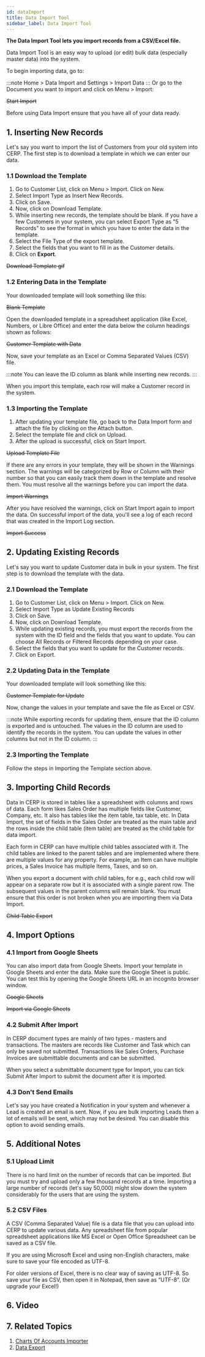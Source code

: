```yaml
---
id: dataImport
title: Data Import Tool
sidebar_label: Data Import Tool
---
```


**The Data Import Tool lets you import records from a CSV/Excel file.**

Data Import Tool is an easy way to upload (or edit) bulk data (especially master data) into the system.

To begin importing data, go to:

:::note
Home > Data Import and Settings > Import Data
:::
Or go to the Document you want to import and click on Menu > Import:

~~Start Import~~

Before using Data Import ensure that you have all of your data ready.

## 1. Inserting New Records

Let's say you want to import the list of Customers from your old system into CERP. The first step is to download a template in which we can enter our data.

### 1.1 Download the Template

1. Go to Customer List, click on Menu > Import. Click on New.
1. Select Import Type as Insert New Records.
1. Click on Save.
1. Now, click on Download Template.
1. While inserting new records, the template should be blank. If you have a few Customers in your system, you can select Export Type as "5 Records" to see the format in which you have to enter the data in the template.
1. Select the File Type of the export template.
1. Select the fields that you want to fill in as the Customer details.
1. Click on **Export**.

~~Download Template gif~~

### 1.2 Entering Data in the Template

Your downloaded template will look something like this:

~~Blank Template~~

Open the downloaded template in a spreadsheet application (like Excel, Numbers, or Libre Office) and enter the data below the column headings shown as follows:

~~Customer Template with Data~~

Now, save your template as an Excel or Comma Separated Values (CSV) file.

:::note
You can leave the ID column as blank while inserting new records.
:::

When you import this template, each row will make a Customer record in the system.

### 1.3 Importing the Template

1. After updating your template file, go back to the Data Import form and attach the file by clicking on the Attach button.
1. Select the template file and click on Upload.
1. After the upload is successful, click on Start Import.

~~Upload Template File~~

If there are any errors in your template, they will be shown in the Warnings section. The warnings will be categorized by Row or Column with their number so that you can easily track them down in the template and resolve them. You must resolve all the warnings before you can import the data.

~~Import Warnings~~

After you have resolved the warnings, click on Start Import again to import the data. On successful import of the data, you'll see a log of each record that was created in the Import Log section.

~~Import Success~~

## 2. Updating Existing Records

Let's say you want to update Customer data in bulk in your system. The first step is to download the template with the data.

### 2.1 Download the Template

1. Go to Customer List, click on Menu > Import. Click on New.
1. Select Import Type as Update Existing Records
1. Click on Save.
1. Now, click on Download Template.
1. While updating existing records, you must export the records from the system with the ID field and the fields that you want to update. You can choose All Records or Filtered Records depending on your case.
1. Select the fields that you want to update for the Customer records.
1. Click on Export.

### 2.2 Updating Data in the Template

Your downloaded template will look something like this:

~~Customer Template for Update~~

Now, change the values in your template and save the file as Excel or CSV.

:::note
While exporting records for updating them, ensure that the ID column is exported and is untouched. The values in the ID column are used to identify the records in the system. You can update the values in other columns but not in the ID column.
:::

### 2.3 Importing the Template

Follow the steps in Importing the Template section above.

## 3. Importing Child Records

Data in CERP is stored in tables like a spreadsheet with columns and rows of data. Each form likes Sales Order has multiple fields like Customer, Company, etc. It also has tables like the item table, tax table, etc. In Data Import, the set of fields in the Sales Order are treated as the main table and the rows inside the child table (item table) are treated as the child table for data import.

Each form in CERP can have multiple child tables associated with it. The child tables are linked to the parent tables and are implemented where there are multiple values for any property. For example, an Item can have multiple prices, a Sales Invoice has multiple Items, Taxes, and so on.

When you export a document with child tables, for e.g., each child row will appear on a separate row but it is associated with a single parent row. The subsequent values in the parent columns will remain blank. You must ensure that this order is not broken when you are importing them via Data Import.

~~Child Table Export~~

## 4. Import Options

### 4.1 Import from Google Sheets

You can also import data from Google Sheets. Import your template in Google Sheets and enter the data. Make sure the Google Sheet is public. You can test this by opening the Google Sheets URL in an incognito browser window.

~~Google Sheets~~

~~Import via Google Sheets~~

### 4.2 Submit After Import

In CERP document types are mainly of two types - masters and transactions. The masters are records like Customer and Task which can only be saved not submitted. Transactions like Sales Orders, Purchase Invoices are submittable documents and can be submitted.

When you select a submittable document type for Import, you can tick Submit After Import to submit the document after it is imported.

### 4.3 Don't Send Emails

Let's say you have created a Notification in your system and whenever a Lead is created an email is sent. Now, if you are bulk importing Leads then a lot of emails will be sent, which may not be desired. You can disable this option to avoid sending emails.

## 5. Additional Notes

### 5.1 Upload Limit

There is no hard limit on the number of records that can be imported. But you must try and upload only a few thousand records at a time. Importing a large number of records (let's say 50,000) might slow down the system considerably for the users that are using the system.

### 5.2 CSV Files

A CSV (Comma Separated Value) file is a data file that you can upload into CERP to update various data. Any spreadsheet file from popular spreadsheet applications like MS Excel or Open Office Spreadsheet can be saved as a CSV file.

If you are using Microsoft Excel and using non-English characters, make sure to save your file encoded as UTF-8.

For older versions of Excel, there is no clear way of saving as UTF-8. So save your file as CSV, then open it in Notepad, then save as “UTF-8”. (Or upgrade your Excel!)

## 6. Video

## 7. Related Topics

1. [Charts Of Accounts Importer](/docs/basics/settingUp/coAImporter)
1. [Data Export](/docs/basics/settingUp/dataExport)
